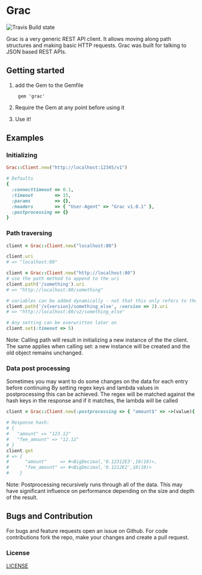 # Grac

![Travis Build state](https://api.travis-ci.org/Barzahlen/grac.svg)

Grac is a very generic REST API client.
It allows moving along path structures and making basic HTTP requests.
Grac was built for talking to JSON based REST APIs.

## Getting started

1. add the Gem to the Gemfile

        gem 'grac'

2. Require the Gem at any point before using it
3. Use it!

## Examples

### Initializing
```ruby
Grac::Client.new("http://localhost:12345/v1")

# Defaults
{
  :connecttimeout => 0.1,
  :timeout        => 15,
  :params         => {},
  :headers        => { "User-Agent" => "Grac v1.0.1" },
  :postprocessing => {}
}
```

### Path traversing
```ruby
client = Grac::Client.new("localhost:80")

client.uri
# => "localhost:80"

client = Grac::Client.new("http://localhost:80")
# use the path method to append to the uri
client.path('/something').uri
# => "http://localhost:80/something"

# variables can be added dynamically - not that this only refers to the currently added path!
client.path('/v{version}/something_else', :version => 2).uri
# => "http://localhost:80/v2/something_else"

# Any setting can be overwritten later on
client.set(:timeout => 5)
```

Note:
Calling path will result in initializing a new instance of the the client.
The same applies when calling set: a new instance will be created and the old object remains unchanged.

### Data post processing
Sometimes you may want to do some changes on the data for each entry before continuing
By setting regex keys and lambda values in postprocessing this can be achieved.
The regex will be matched against the hash keys in the response and if it matches, the lambda will be called

```ruby
client = Grac::Client.new(:postprocessing => { "amount$" => ->(value){ BigDecimal.new(value.to_s) } })

# Response hash:
# {
#   "amount" => "123.12"
#   "fee_amount" => "12.12"
# }
client.get
# => {
#      "amount"     => #<BigDecimal,'0.12312E3',18(18)>,
#      "fee_amount" => #<BigDecimal,'0.1212E2',18(18)>
#    }
```

Note:
Postprocessing recursively runs through all of the data.
This may have significant influence on performance depending on the size and depth of the result.

## Bugs and Contribution
For bugs and feature requests open an issue on Github. For code contributions fork the repo, make your changes and create a pull request.

### License
[LICENSE](LICENSE)
